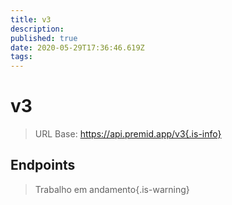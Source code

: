 ```yaml
---
title: v3
description:
published: true
date: 2020-05-29T17:36:46.619Z
tags:
---
```


# v3

> URL Base: https://api.premid.app/v3{.is-info}


## Endpoints
> Trabalho em andamento{.is-warning}